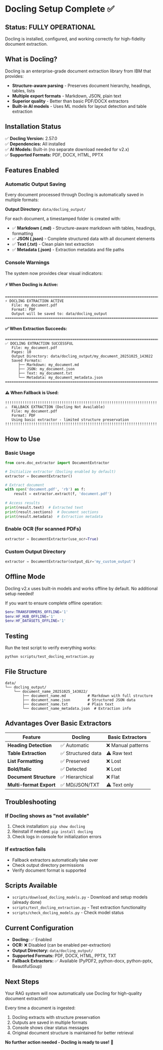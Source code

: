 # Docling Setup Complete ✅

## Status: FULLY OPERATIONAL

Docling is installed, configured, and working correctly for high-fidelity document extraction.

## What is Docling?

Docling is an enterprise-grade document extraction library from IBM that provides:
- **Structure-aware parsing** - Preserves document hierarchy, headings, tables, lists
- **Multiple export formats** - Markdown, JSON, plain text
- **Superior quality** - Better than basic PDF/DOCX extractors
- **Built-in AI models** - Uses ML models for layout detection and table extraction

## Installation Status

✅ **Docling Version:** 2.57.0  
✅ **Dependencies:** All installed  
✅ **AI Models:** Built-in (no separate download needed for v2.x)  
✅ **Supported Formats:** PDF, DOCX, HTML, PPTX

## Features Enabled

### Automatic Output Saving
Every document processed through Docling is automatically saved in multiple formats:

**Output Directory:** `data/docling_output/`

For each document, a timestamped folder is created with:
- ✅ **Markdown (.md)** - Structure-aware markdown with tables, headings, formatting
- ✅ **JSON (.json)** - Complete structured data with all document elements
- ✅ **Text (.txt)** - Clean plain text extraction
- ✅ **Metadata (.json)** - Extraction metadata and file paths

### Console Warnings

The system now provides clear visual indicators:

#### ⚡ When Docling is Active:
```
================================================================================
⚡ DOCLING EXTRACTION ACTIVE
   File: my_document.pdf
   Format: PDF
   Output will be saved to: data/docling_output
================================================================================
```

#### ✅ When Extraction Succeeds:
```
================================================================================
✅ DOCLING EXTRACTION SUCCESSFUL
   File: my_document.pdf
   Pages: 10
   Output Directory: data/docling_output/my_document_20251025_143022
   Saved Formats:
      ├── Markdown: my_document.md
      ├── JSON: my_document.json
      ├── Text: my_document.txt
      └── Metadata: my_document_metadata.json
================================================================================
```

#### ⚠️ When Fallback is Used:
```
!!!!!!!!!!!!!!!!!!!!!!!!!!!!!!!!!!!!!!!!!!!!!!!!!!!!!!!!!!!!!!!!!!!!!!!!!!!!!!!
⚠️  FALLBACK EXTRACTION (Docling Not Available)
   File: my_document.pdf
   Format: PDF
   Using basic extractor - limited structure preservation
!!!!!!!!!!!!!!!!!!!!!!!!!!!!!!!!!!!!!!!!!!!!!!!!!!!!!!!!!!!!!!!!!!!!!!!!!!!!!!!
```

## How to Use

### Basic Usage
```python
from core.doc_extractor import DocumentExtractor

# Initialize extractor (Docling enabled by default)
extractor = DocumentExtractor()

# Extract document
with open('document.pdf', 'rb') as f:
    result = extractor.extract(f, 'document.pdf')
    
# Access results
print(result.text)  # Extracted text
print(result.sections)  # Document sections
print(result.metadata)  # Extraction metadata
```

### Enable OCR (for scanned PDFs)
```python
extractor = DocumentExtractor(use_ocr=True)
```

### Custom Output Directory
```python
extractor = DocumentExtractor(output_dir='my_custom_output')
```

## Offline Mode

Docling v2.x uses built-in models and works offline by default. No additional setup needed!

If you want to ensure complete offline operation:
```powershell
$env:TRANSFORMERS_OFFLINE='1'
$env:HF_HUB_OFFLINE='1'
$env:HF_DATASETS_OFFLINE='1'
```

## Testing

Run the test script to verify everything works:
```bash
python scripts/test_docling_extraction.py
```

## File Structure

```
data/
└── docling_output/
    └── document_name_20251025_143022/
        ├── document_name.md          # Markdown with full structure
        ├── document_name.json        # Structured JSON data
        ├── document_name.txt         # Plain text
        └── document_name_metadata.json  # Extraction info
```

## Advantages Over Basic Extractors

| Feature | Docling | Basic Extractors |
|---------|---------|------------------|
| **Heading Detection** | ✅ Automatic | ❌ Manual patterns |
| **Table Extraction** | ✅ Structured data | ⚠️ Raw text |
| **List Formatting** | ✅ Preserved | ❌ Lost |
| **Bold/Italic** | ✅ Detected | ❌ Lost |
| **Document Structure** | ✅ Hierarchical | ❌ Flat |
| **Multi-format Export** | ✅ MD/JSON/TXT | ⚠️ Text only |

## Troubleshooting

### If Docling shows as "not available"
1. Check installation: `pip show docling`
2. Reinstall if needed: `pip install docling`
3. Check logs in console for initialization errors

### If extraction fails
- Fallback extractors automatically take over
- Check output directory permissions
- Verify document format is supported

## Scripts Available

- `scripts/download_docling_models.py` - Download and setup models (already done)
- `scripts/test_docling_extraction.py` - Test extraction functionality
- `scripts/check_docling_models.py` - Check model status

## Current Configuration

- **Docling:** ✅ Enabled
- **OCR:** ❌ Disabled (can be enabled per-extraction)
- **Output Directory:** `data/docling_output/`
- **Supported Formats:** PDF, DOCX, HTML, PPTX, TXT
- **Fallback Extractors:** ✅ Available (PyPDF2, python-docx, python-pptx, BeautifulSoup)

## Next Steps

Your RAG system will now automatically use Docling for high-quality document extraction!

Every time a document is ingested:
1. Docling extracts with structure preservation
2. Outputs are saved in multiple formats
3. Console shows clear status messages
4. Original document structure is maintained for better retrieval

**No further action needed - Docling is ready to use!** 🎉

